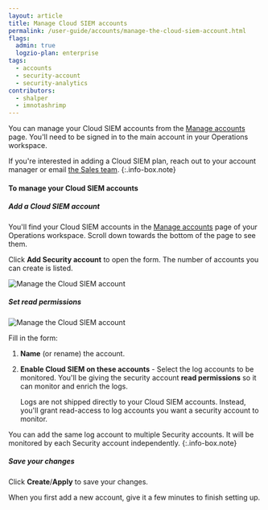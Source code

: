 ```yaml
---
layout: article
title: Manage Cloud SIEM accounts
permalink: /user-guide/accounts/manage-the-cloud-siem-account.html
flags:
  admin: true
  logzio-plan: enterprise
tags:
  - accounts
  - security-account
  - security-analytics
contributors:
  - shalper
  - imnotashrimp
---
```


You can manage your Cloud SIEM accounts
from the [Manage accounts](https://app.logz.io/#/dashboard/settings/manage-accounts) page.
You'll need to be signed in to the main account in your Operations workspace.

If you're interested in adding a Cloud SIEM plan,
reach out to your account manager
or email [the Sales team](mailto:sales@logz.io).
{:.info-box.note}

#### To manage your Cloud SIEM accounts

<div class="tasklist">

##### Add a Cloud SIEM account

You'll find your Cloud SIEM accounts
in the [Manage accounts](https://app.logz.io/#/dashboard/settings/manage-accounts) page
of your Operations workspace. Scroll down towards the bottom of the page to see them.

Click **Add Security account** to open the form.
The number of accounts you can create is listed.

![Manage the Cloud SIEM account](https://dytvr9ot2sszz.cloudfront.net/logz-docs/accounts/add-security-account.png)


##### Set read permissions

![Manage the Cloud SIEM account](https://dytvr9ot2sszz.cloudfront.net/logz-docs/accounts/add-security-accounts.png)


Fill in the form:

1. **Name** (or rename) the account.
2. **Enable Cloud SIEM on these accounts** - Select the log accounts to be monitored. You'll be giving the security account **read permissions** so it can monitor and enrich the logs.

    Logs are not shipped directly to your Cloud SIEM accounts. Instead, you'll grant read-access to log accounts you want a security account to monitor.

  You can add the same log account to multiple Security accounts. It will be monitored by each Security account independently.
  {:.info-box.note}


##### Save your changes

Click **Create**/**Apply** to save your changes.

When you first add a new account, give it a few minutes to finish setting up.

</div>
